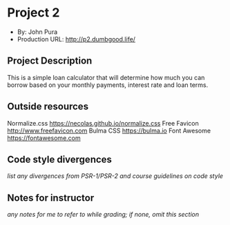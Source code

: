 # Project 2
+ By: John Pura
+ Production URL: <http://p2.dumbgood.life/>

## Project Description
This is a simple loan calculator that will determine how much you can borrow based on your monthly payments, interest rate and loan terms.

## Outside resources
Normalize.css <https://necolas.github.io/normalize.css>
Free Favicon <http://www.freefavicon.com>
Bulma CSS <https://bulma.io>
Font Awesome <https://fontawesome.com>

## Code style divergences
*list any divergences from PSR-1/PSR-2 and course guidelines on code style*

## Notes for instructor
*any notes for me to refer to while grading; if none, omit this section*